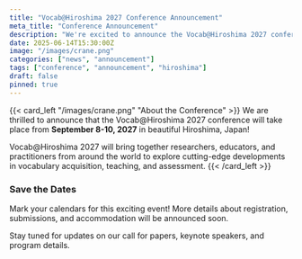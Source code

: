 ```yaml
---
title: "Vocab@Hiroshima 2027 Conference Announcement"
meta_title: "Conference Announcement"
description: "We're excited to announce the Vocab@Hiroshima 2027 conference!"
date: 2025-06-14T15:30:00Z
image: "/images/crane.png"
categories: ["news", "announcement"]
tags: ["conference", "announcement", "hiroshima"]
draft: false
pinned: true
---
```


{{< card_left "/images/crane.png" "About the Conference" >}}
We are thrilled to announce that the Vocab@Hiroshima 2027 conference will take place from **September 8-10, 2027** in beautiful Hiroshima, Japan!

Vocab@Hiroshima 2027 will bring together researchers, educators, and practitioners from around the world to explore cutting-edge developments in vocabulary acquisition, teaching, and assessment.
{{< /card_left >}}

### Save the Dates

Mark your calendars for this exciting event! More details about registration, submissions, and accommodation will be announced soon.

Stay tuned for updates on our call for papers, keynote speakers, and program details.
